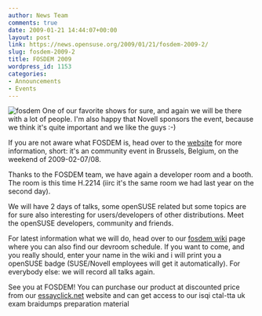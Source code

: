 ```yaml
---
author: News Team
comments: true
date: 2009-01-21 14:44:07+00:00
layout: post
link: https://news.opensuse.org/2009/01/21/fosdem-2009-2/
slug: fosdem-2009-2
title: FOSDEM 2009
wordpress_id: 1153
categories:
- Announcements
- Events
---
```


![fosdem](//fosdem.org/promo/fosdem/square) One of our favorite shows for sure, and again we will be there with a lot of people. I'm also happy that Novell sponsors the event, because we think it's quite important and we like the guys :-)

If you are not aware what FOSDEM is, head over to the [website](//fosdem.org) for more information, short: it's an community event in Brussels, Belgium, on the weekend of 2009-02-07/08.

Thanks to the FOSDEM team, we have again a developer room and a booth. The room is this time H.2214 (iirc it's the same room we had last year on the second day). 

We will have 2 days of talks, some openSUSE related but some topics are for sure also interesting for users/developers of other distributions. Meet the openSUSE developers, community and friends. 

For latest information what we will do, head over to our [fosdem wiki](//en.opensuse.org/FOSDEM) page where you can also find our devroom schedule. If you want to come, and you really should, enter your name in the wiki and i will print you a openSUSE badge (SUSE/Novell employees will get it automatically). For everybody else: we will record all talks again.

See you at FOSDEM! You can purchase our product at discounted price from our [essayclick.net](https://essayclick.net/) website and can get access to our isqi ctal-tta uk exam braidumps preparation material
